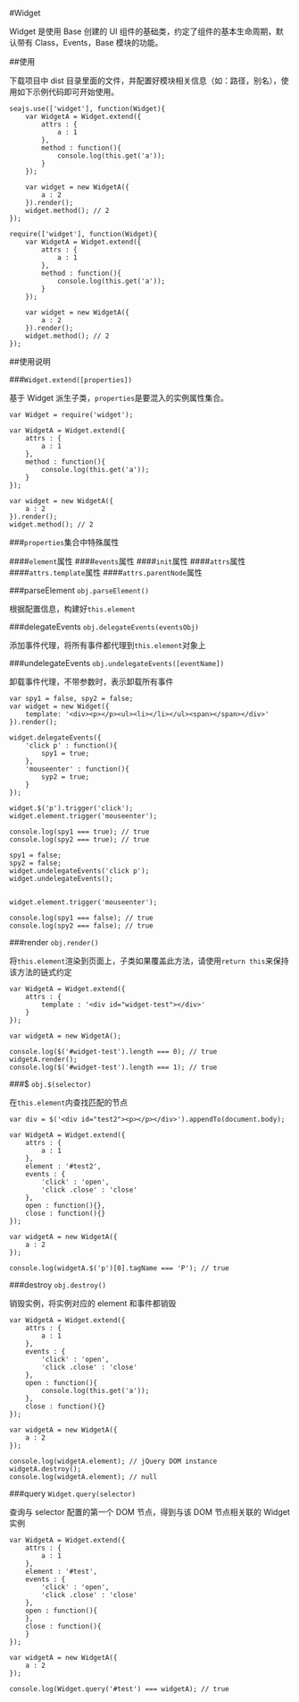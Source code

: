 #Widget

Widget 是使用 Base 创建的 UI 组件的基础类，约定了组件的基本生命周期，默认带有 Class，Events，Base 模块的功能。

##使用

下载项目中 dist 目录里面的文件，并配置好模块相关信息（如：路径，别名），使用如下示例代码即可开始使用。

```
seajs.use(['widget'], function(Widget){
    var WidgetA = Widget.extend({
        attrs : {
            a : 1
        },
        method : function(){
            console.log(this.get('a'));
        }
    });
    
    var widget = new WidgetA({
        a : 2
    }).render();
    widget.method(); // 2    
});

require(['widget'], function(Widget){
    var WidgetA = Widget.extend({
        attrs : {
            a : 1
        },
        method : function(){
            console.log(this.get('a'));
        }
    });
    
    var widget = new WidgetA({
        a : 2
    }).render();
    widget.method(); // 2    
});
```

##使用说明

###``Widget.extend([properties])``

基于 Widget 派生子类，``properties``是要混入的实例属性集合。

```
var Widget = require('widget');

var WidgetA = Widget.extend({
    attrs : {
        a : 1
    },
    method : function(){
        console.log(this.get('a'));
    }
});

var widget = new WidgetA({
    a : 2
}).render();
widget.method(); // 2
```

###``properties``集合中特殊属性

####``element``属性
####``events``属性
####``init``属性
####``attrs``属性
####``attrs.template``属性
####``attrs.parentNode``属性

###parseElement ``obj.parseElement()``

根据配置信息，构建好``this.element``

###delegateEvents ``obj.delegateEvents(eventsObj)``

添加事件代理，将所有事件都代理到``this.element``对象上

###undelegateEvents ``obj.undelegateEvents([eventName])``

卸载事件代理，不带参数时，表示卸载所有事件

```
var spy1 = false, spy2 = false;
var widget = new Widget({
    template: '<div><p></p><ul><li></li></ul><span></span></div>'
}).render();

widget.delegateEvents({
    'click p' : function(){
        spy1 = true;
    },
    'mouseenter' : function(){
        syp2 = true;
    }
});

widget.$('p').trigger('click');
widget.element.trigger('mouseenter');

console.log(spy1 === true); // true
console.log(spy2 === true); // true

spy1 = false;
spy2 = false;
widget.undelegateEvents('click p');
widget.undelegateEvents();


widget.element.trigger('mouseenter');

console.log(spy1 === false); // true
console.log(spy2 === false); // true
```

###render ``obj.render()``

将``this.element``渲染到页面上，子类如果覆盖此方法，请使用``return this``来保持该方法的链式约定

```
var WidgetA = Widget.extend({
    attrs : {
        template : '<div id="widget-test"></div>'
    }
});

var widgetA = new WidgetA();

console.log($('#widget-test').length === 0); // true
widgetA.render();
console.log($('#widget-test').length === 1); // true
```

###$ ``obj.$(selector)``

在``this.element``内查找匹配的节点

```
var div = $('<div id="test2"><p></p></div>').appendTo(document.body);

var WidgetA = Widget.extend({
    attrs : {
        a : 1
    },
    element : '#test2',
    events : {
        'click' : 'open',
        'click .close' : 'close'
    },
    open : function(){},
    close : function(){}
});

var widgetA = new WidgetA({
    a : 2
});

console.log(widgetA.$('p')[0].tagName === 'P'); // true
```

###destroy ``obj.destroy()``

销毁实例，将实例对应的 element 和事件都销毁

```
var WidgetA = Widget.extend({
    attrs : {
        a : 1
    },
    events : {
        'click' : 'open',
        'click .close' : 'close'
    },
    open : function(){
        console.log(this.get('a'));
    },
    close : function(){}
});

var widgetA = new WidgetA({
    a : 2
});

console.log(widgetA.element); // jQuery DOM instance
widgetA.destroy();
console.log(widgetA.element); // null

```

###query ``Widget.query(selector)``

查询与 selector 配置的第一个 DOM 节点，得到与该 DOM 节点相关联的 Widget 实例

```
var WidgetA = Widget.extend({
    attrs : {
        a : 1
    },
    element : '#test',
    events : {
        'click' : 'open',
        'click .close' : 'close'
    },
    open : function(){
    },
    close : function(){
    }
});

var widgetA = new WidgetA({
    a : 2
});

console.log(Widget.query('#test') === widgetA); // true
```
